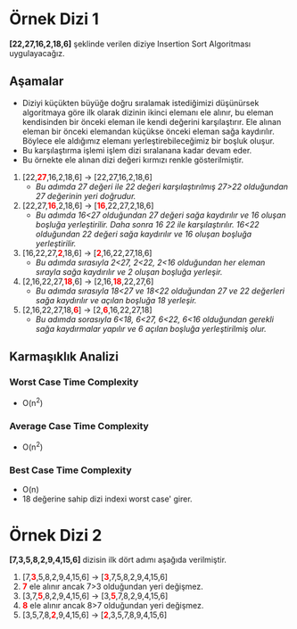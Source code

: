 # Örnek Dizi 1
**[22,27,16,2,18,6]** şeklinde verilen diziye Insertion Sort Algoritması uygulayacağız.
## Aşamalar
* Diziyi küçükten büyüğe doğru sıralamak istediğimizi düşünürsek algoritmaya göre ilk olarak dizinin ikinci elemanı ele alınır, bu eleman kendisinden bir önceki eleman ile kendi değerini karşılaştırır. Ele alınan eleman bir önceki elemandan küçükse önceki eleman sağa kaydırılır. Böylece ele aldığımız elemanı yerleştirebileceğimiz bir boşluk oluşur.
* Bu karşılaştırma işlemi işlem dizi sıralanana kadar devam eder.
* Bu örnekte ele alınan dizi değeri kırmızı renkle gösterilmiştir.

1. [22,<span style="color:red">**27**</span>,16,2,18,6] -> [22,27,16,2,18,6]
    * *Bu adımda 27 değeri ile 22 değeri karşılaştırılmış  27>22 olduğundan 27 değerinin yeri doğrudur.*
2. [22,27,<span style="color:red">**16**</span>,2,18,6] -> [<span style="color:red">**16**</span>,22,27,2,18,6]
    * *Bu adımda 16<27 olduğundan 27 değeri sağa kaydırılır ve 16 oluşan boşluğa yerleştirilir. Daha sonra 16 22 ile karşılaştırılır. 16<22 olduğundan 22 değeri sağa kaydırılır ve 16 oluşan boşluğa yerleştirilir.*
3. [16,22,27,<span style="color:red">**2**</span>,18,6] ->
[<span style="color:red">**2**</span>,16,22,27,18,6]
    * *Bu adımda sırasıyla 2<27, 2<22, 2<16 olduğundan her eleman sırayla sağa kaydırılır ve 2 oluşan boşluğa yerleşir.*
4. [2,16,22,27,<span style="color:red">**18**</span>,6] ->
[2,16,<span style="color:red">**18**</span>,22,27,6]
    * *Bu adımda sırasıyla 18<27 ve 18<22 olduğundan 27 ve 22 değerleri sağa kaydırılır ve açılan boşluğa 18 yerleşir.*
5. [2,16,22,27,18,<span style="color:red">**6**</span>] -> [2,<span style="color:red">**6**</span>,16,22,27,18]
    * *Bu adımda sorasıyla 6<18, 6<27, 6<22, 6<16 olduğundan gerekli sağa kaydırmalar yapılır ve 6 açılan boşluğa yerleştirilmiş olur.*
## Karmaşıklık Analizi
### Worst Case Time Complexity 
* O(n<sup>2</sup>) 
### Average Case Time Complexity
* O(n<sup>2</sup>)
### Best Case Time Complexity
* O(n)
* 18 değerine sahip dizi indexi worst case' girer.
# Örnek Dizi 2
**[7,3,5,8,2,9,4,15,6]** dizisin ilk dört adımı aşağıda verilmiştir.

1. [7,<span style="color:red">**3**</span>,5,8,2,9,4,15,6] -> [<span style="color:red">**3**</span>,7,5,8,2,9,4,15,6]
2. <span style="color:red">**7**</span> ele alınır ancak 7>3 olduğundan yeri değişmez.
3. [3,7,<span style="color:red">**5**</span>,8,2,9,4,15,6] -> [3,<span style="color:red">**5**</span>,7,8,2,9,4,15,6]
4. <span style="color:red">**8**</span> ele alınır ancak 8>7 olduğundan yeri değişmez.
5. [3,5,7,8,<span style="color:red">**2**</span>,9,4,15,6] -> [<span style="color:red">**2**</span>,3,5,7,8,9,4,15,6]